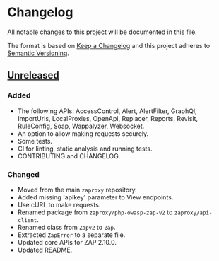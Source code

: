 # Changelog
All notable changes to this project will be documented in this file.

The format is based on [Keep a Changelog](http://keepachangelog.com/en/1.0.0/)
and this project adheres to [Semantic Versioning](https://semver.org/spec/v2.0.0.html).

## [Unreleased]
### Added
- The following APIs: AccessControl, Alert, AlertFilter, GraphQl, ImportUrls, LocalProxies,
  OpenApi, Replacer, Reports, Revisit, RuleConfig, Soap, Wappalyzer, Websocket.
- An option to allow making requests securely.
- Some tests.
- CI for linting, static analysis and running tests.
- CONTRIBUTING and CHANGELOG.

### Changed
- Moved from the main `zaproxy` repository.
- Added missing 'apikey' parameter to View endpoints.
- Use cURL to make requests.
- Renamed package from `zaproxy/php-owasp-zap-v2` to `zaproxy/api-client`.
- Renamed class from `Zapv2` to `Zap`.
- Extracted `ZapError` to a separate file.
- Updated core APIs for ZAP 2.10.0.
- Updated README.

[Unreleased]: https://github.com/zaproxy/zap-api-php/compare/eec7007b3b5930fcb0489a27ece4e8502d6c0d29...HEAD